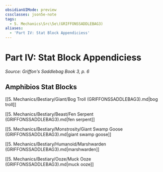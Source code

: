 ```yaml
---
obsidianUIMode: preview
cssclasses: json5e-note
tags:
  - 5. Mechanics\Src\5e\(GRIFFONSSADDLEBAG3)
aliases:
  - 'Part IV: Stat Block Appendiciess'
---
```

# Part IV: Stat Block Appendiciess
*Source: Griffon's Saddlebag Book 3, p. 6* 

## Amphibios Stat Blocks

[[5. Mechanics/Bestiary/Giant/Bog Troll (GRIFFONSSADDLEBAG3).md\|bog troll]]

[[5. Mechanics/Bestiary/Beast/Fen Serpent (GRIFFONSSADDLEBAG3).md\|fen serpent]]

[[5. Mechanics/Bestiary/Monstrosity/Giant Swamp Goose (GRIFFONSSADDLEBAG3).md\|giant swamp goose]]

[[5. Mechanics/Bestiary/Humanoid/Marshwarden (GRIFFONSSADDLEBAG3).md\|marshwarden]]

[[5. Mechanics/Bestiary/Ooze/Muck Ooze (GRIFFONSSADDLEBAG3).md\|muck ooze]]
